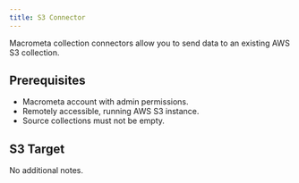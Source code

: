 ```yaml
---
title: S3 Connector
---
```


Macrometa collection connectors allow you to send data to an existing AWS S3 collection.

## Prerequisites

- Macrometa account with admin permissions.
- Remotely accessible, running AWS S3 instance.
- Source collections must not be empty.

## S3 Target

No additional notes.
